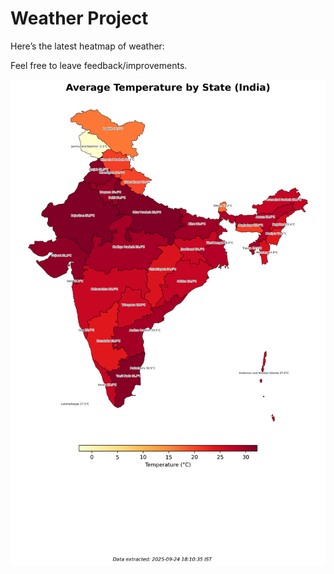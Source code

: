 # Weather Project

Here’s the latest heatmap of weather:

Feel free to leave feedback/improvements.

![India Heatmap](docs/assets/india_heatmap.png?v=D3E6C5)
